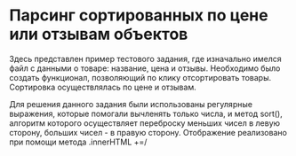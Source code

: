 # Парсинг сортированных по цене или отзывам объектов

Здесь представлен пример тестового задания, где изначально имелся файл с данными о товаре: название, цена и отзывы. Необходимо было создать функционал, позволяющий по клику отсортировать товары. Сортировка осуществлялась по цене и отзывам.  

Для решения данного задания были использованы регулярные выражения, которые помогали вычленять только числа, и метод sort(), алгоритм которого осуществляет переброску меньших чисел в левую сторону, больших чисел - в правую сторону. Отображение реализовано при помощи метода .innerHTML +=/
